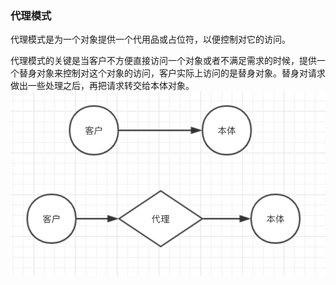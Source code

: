 ### 代理模式
代理模式是为一个对象提供一个代用品或占位符，以便控制对它的访问。

代理模式的关键是当客户不方便直接访问一个对象或者不满足需求的时候，提供一个替身对象来控制对这个对象的访问，客户实际上访问的是替身对象。替身对请求做出一些处理之后，再把请求转交给本体对象。
![示意图](../image/proxy-pattern-1.png)
